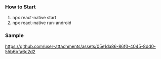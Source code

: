 ### How to Start
1. npx react-native start
2. npx react-native run-android

### Sample
https://github.com/user-attachments/assets/05e1da86-86f0-4045-8dd0-55b6bfa6c2d2

